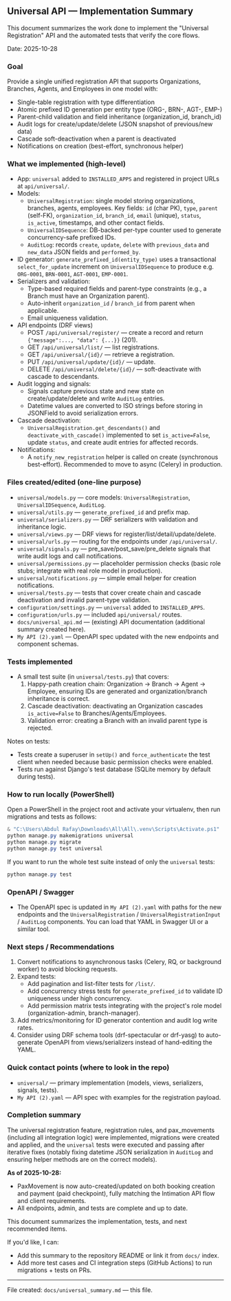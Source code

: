 ## Universal API — Implementation Summary

This document summarizes the work done to implement the "Universal Registration" API and the automated tests that verify the core flows.

Date: 2025-10-28

### Goal

Provide a single unified registration API that supports Organizations, Branches, Agents, and Employees in one model with:
- Single-table registration with type differentiation
- Atomic prefixed ID generation per entity type (ORG-, BRN-, AGT-, EMP-)
- Parent-child validation and field inheritance (organization_id, branch_id)
- Audit logs for create/update/delete (JSON snapshot of previous/new data)
- Cascade soft-deactivation when a parent is deactivated
- Notifications on creation (best-effort, synchronous helper)

### What we implemented (high-level)

- App: `universal` added to `INSTALLED_APPS` and registered in project URLs at `api/universal/`.
- Models:
  - `UniversalRegistration`: single model storing organizations, branches, agents, employees. Key fields: `id` (char PK), `type`, `parent` (self-FK), `organization_id`, `branch_id`, `email` (unique), `status`, `is_active`, timestamps, and other contact fields.
  - `UniversalIDSequence`: DB-backed per-type counter used to generate concurrency-safe prefixed IDs.
  - `AuditLog`: records `create`, `update`, `delete` with `previous_data` and `new_data` JSON fields and `performed_by`.
- ID generator: `generate_prefixed_id(entity_type)` uses a transactional `select_for_update` increment on `UniversalIDSequence` to produce e.g. `ORG-0001`, `BRN-0001`, `AGT-0001`, `EMP-0001`.
- Serializers and validation:
  - Type-based required fields and parent-type constraints (e.g., a Branch must have an Organization parent).
  - Auto-inherit `organization_id` / `branch_id` from parent when applicable.
  - Email uniqueness validation.
- API endpoints (DRF views)
  - POST `/api/universal/register/` — create a record and return `{"message":..., "data": {...}}` (201).
  - GET `/api/universal/list/` — list registrations.
  - GET `/api/universal/{id}/` — retrieve a registration.
  - PUT `/api/universal/update/{id}/` — update.
  - DELETE `/api/universal/delete/{id}/` — soft-deactivate with cascade to descendants.
- Audit logging and signals:
  - Signals capture previous state and new state on create/update/delete and write `AuditLog` entries.
  - Datetime values are converted to ISO strings before storing in JSONField to avoid serialization errors.
- Cascade deactivation:
  - `UniversalRegistration.get_descendants()` and `deactivate_with_cascade()` implemented to set `is_active=False`, update `status`, and create audit entries for affected records.
- Notifications:
  - A `notify_new_registration` helper is called on create (synchronous best-effort). Recommended to move to async (Celery) in production.

### Files created/edited (one-line purpose)

- `universal/models.py` — core models: `UniversalRegistration`, `UniversalIDSequence`, `AuditLog`.
- `universal/utils.py` — `generate_prefixed_id` and prefix map.
- `universal/serializers.py` — DRF serializers with validation and inheritance logic.
- `universal/views.py` — DRF views for register/list/detail/update/delete.
- `universal/urls.py` — routing for the endpoints under `/api/universal/`.
- `universal/signals.py` — pre_save/post_save/pre_delete signals that write audit logs and call notifications.
- `universal/permissions.py` — placeholder permission checks (basic role stubs; integrate with real role model in production).
- `universal/notifications.py` — simple email helper for creation notifications.
- `universal/tests.py` — tests that cover create chain and cascade deactivation and invalid parent-type validation.
- `configuration/settings.py` — `universal` added to `INSTALLED_APPS`.
- `configuration/urls.py` — included `api/universal/` routes.
- `docs/universal_api.md` — (existing) API documentation (additional summary created here).
- `My API (2).yaml` — OpenAPI spec updated with the new endpoints and component schemas.

### Tests implemented

- A small test suite (in `universal/tests.py`) that covers:
  1. Happy-path creation chain: Organization → Branch → Agent → Employee, ensuring IDs are generated and organization/branch inheritance is correct.
  2. Cascade deactivation: deactivating an Organization cascades `is_active=False` to Branches/Agents/Employees.
  3. Validation error: creating a Branch with an invalid parent type is rejected.

Notes on tests:
- Tests create a superuser in `setUp()` and `force_authenticate` the test client when needed because basic permission checks were enabled.
- Tests run against Django's test database (SQLite memory by default during tests).

### How to run locally (PowerShell)

Open a PowerShell in the project root and activate your virtualenv, then run migrations and tests as follows:

```powershell
& "C:\Users\Abdul Rafay\Downloads\All\All\.venv\Scripts\Activate.ps1"
python manage.py makemigrations universal
python manage.py migrate
python manage.py test universal
```

If you want to run the whole test suite instead of only the `universal` tests:

```powershell
python manage.py test
```

### OpenAPI / Swagger

- The OpenAPI spec is updated in `My API (2).yaml` with paths for the new endpoints and the `UniversalRegistration` / `UniversalRegistrationInput` / `AuditLog` components. You can load that YAML in Swagger UI or a similar tool.

### Next steps / Recommendations

1. Convert notifications to asynchronous tasks (Celery, RQ, or background worker) to avoid blocking requests.
2. Expand tests:
   - Add pagination and list-filter tests for `/list/`.
   - Add concurrency stress tests for `generate_prefixed_id` to validate ID uniqueness under high concurrency.
   - Add permission matrix tests integrating with the project's role model (organization-admin, branch-manager).
3. Add metrics/monitoring for ID generator contention and audit log write rates.
4. Consider using DRF schema tools (drf-spectacular or drf-yasg) to auto-generate OpenAPI from views/serializers instead of hand-editing the YAML.

### Quick contact points (where to look in the repo)

- `universal/` — primary implementation (models, views, serializers, signals, tests).
- `My API (2).yaml` — API spec with examples for the registration payload.

### Completion summary


The universal registration feature, registration rules, and pax_movements (including all integration logic) were implemented, migrations were created and applied, and the `universal` tests were executed and passing after iterative fixes (notably fixing datetime JSON serialization in `AuditLog` and ensuring helper methods are on the correct models).

**As of 2025-10-28:**
- PaxMovement is now auto-created/updated on both booking creation and payment (paid checkpoint), fully matching the Intimation API flow and client requirements.
- All endpoints, admin, and tests are complete and up to date.

This document summarizes the implementation, tests, and next recommended items.

If you'd like, I can:
- Add this summary to the repository README or link it from `docs/` index.
- Add more test cases and CI integration steps (GitHub Actions) to run migrations + tests on PRs.

---

File created: `docs/universal_summary.md` — this file.
